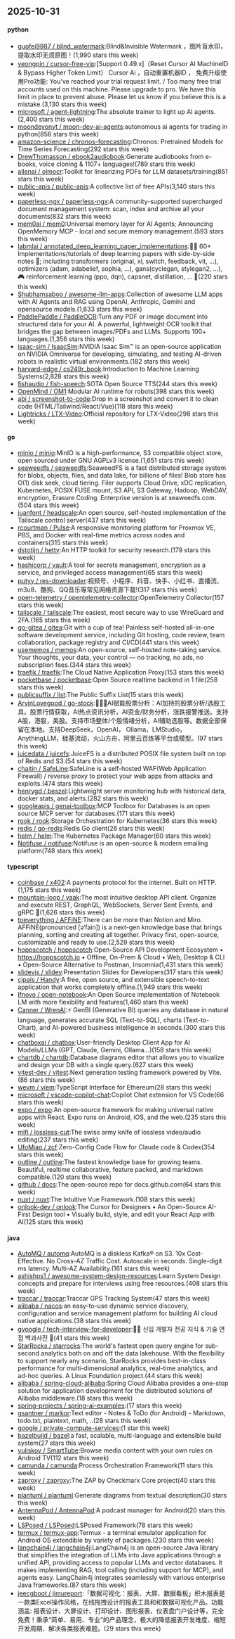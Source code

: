 ## 2025-10-31

#### python
* [guofei9987 / blind_watermark](https://github.com/guofei9987/blind_watermark):Blind&Invisible Watermark ，图片盲水印，提取水印无须原图！(1,990 stars this week)
* [yeongpin / cursor-free-vip](https://github.com/yeongpin/cursor-free-vip):[Support 0.49.x]（Reset Cursor AI MachineID & Bypass Higher Token Limit） Cursor Ai ，自动重置机器ID ， 免费升级使用Pro功能: You've reached your trial request limit. / Too many free trial accounts used on this machine. Please upgrade to pro. We have this limit in place to prevent abuse. Please let us know if you believe this is a mistake.(3,130 stars this week)
* [microsoft / agent-lightning](https://github.com/microsoft/agent-lightning):The absolute trainer to light up AI agents.(2,400 stars this week)
* [moondevonyt / moon-dev-ai-agents](https://github.com/moondevonyt/moon-dev-ai-agents):autonomous ai agents for trading in python(856 stars this week)
* [amazon-science / chronos-forecasting](https://github.com/amazon-science/chronos-forecasting):Chronos: Pretrained Models for Time Series Forecasting(292 stars this week)
* [DrewThomasson / ebook2audiobook](https://github.com/DrewThomasson/ebook2audiobook):Generate audiobooks from e-books, voice cloning & 1107+ languages!(789 stars this week)
* [allenai / olmocr](https://github.com/allenai/olmocr):Toolkit for linearizing PDFs for LLM datasets/training(851 stars this week)
* [public-apis / public-apis](https://github.com/public-apis/public-apis):A collective list of free APIs(3,140 stars this week)
* [paperless-ngx / paperless-ngx](https://github.com/paperless-ngx/paperless-ngx):A community-supported supercharged document management system: scan, index and archive all your documents(832 stars this week)
* [mem0ai / mem0](https://github.com/mem0ai/mem0):Universal memory layer for AI Agents; Announcing OpenMemory MCP - local and secure memory management.(593 stars this week)
* [labmlai / annotated_deep_learning_paper_implementations](https://github.com/labmlai/annotated_deep_learning_paper_implementations):🧑‍🏫 60+ Implementations/tutorials of deep learning papers with side-by-side notes 📝; including transformers (original, xl, switch, feedback, vit, ...), optimizers (adam, adabelief, sophia, ...), gans(cyclegan, stylegan2, ...), 🎮 reinforcement learning (ppo, dqn), capsnet, distillation, ... 🧠(220 stars this week)
* [Shubhamsaboo / awesome-llm-apps](https://github.com/Shubhamsaboo/awesome-llm-apps):Collection of awesome LLM apps with AI Agents and RAG using OpenAI, Anthropic, Gemini and opensource models.(1,633 stars this week)
* [PaddlePaddle / PaddleOCR](https://github.com/PaddlePaddle/PaddleOCR):Turn any PDF or image document into structured data for your AI. A powerful, lightweight OCR toolkit that bridges the gap between images/PDFs and LLMs. Supports 100+ languages.(1,356 stars this week)
* [isaac-sim / IsaacSim](https://github.com/isaac-sim/IsaacSim):NVIDIA Isaac Sim™ is an open-source application on NVIDIA Omniverse for developing, simulating, and testing AI-driven robots in realistic virtual environments.(182 stars this week)
* [harvard-edge / cs249r_book](https://github.com/harvard-edge/cs249r_book):Introduction to Machine Learning Systems(2,828 stars this week)
* [fishaudio / fish-speech](https://github.com/fishaudio/fish-speech):SOTA Open Source TTS(244 stars this week)
* [OpenMind / OM1](https://github.com/OpenMind/OM1):Modular AI runtime for robots(398 stars this week)
* [abi / screenshot-to-code](https://github.com/abi/screenshot-to-code):Drop in a screenshot and convert it to clean code (HTML/Tailwind/React/Vue)(118 stars this week)
* [Lightricks / LTX-Video](https://github.com/Lightricks/LTX-Video):Official repository for LTX-Video(298 stars this week)

#### go
* [minio / minio](https://github.com/minio/minio):MinIO is a high-performance, S3 compatible object store, open sourced under GNU AGPLv3 license.(1,651 stars this week)
* [seaweedfs / seaweedfs](https://github.com/seaweedfs/seaweedfs):SeaweedFS is a fast distributed storage system for blobs, objects, files, and data lake, for billions of files! Blob store has O(1) disk seek, cloud tiering. Filer supports Cloud Drive, xDC replication, Kubernetes, POSIX FUSE mount, S3 API, S3 Gateway, Hadoop, WebDAV, encryption, Erasure Coding. Enterprise version is at seaweedfs.com.(504 stars this week)
* [juanfont / headscale](https://github.com/juanfont/headscale):An open source, self-hosted implementation of the Tailscale control server(437 stars this week)
* [rcourtman / Pulse](https://github.com/rcourtman/Pulse):A responsive monitoring platform for Proxmox VE, PBS, and Docker with real-time metrics across nodes and containers(315 stars this week)
* [dstotijn / hetty](https://github.com/dstotijn/hetty):An HTTP toolkit for security research.(179 stars this week)
* [hashicorp / vault](https://github.com/hashicorp/vault):A tool for secrets management, encryption as a service, and privileged access management(65 stars this week)
* [putyy / res-downloader](https://github.com/putyy/res-downloader):视频号、小程序、抖音、快手、小红书、直播流、m3u8、酷狗、QQ音乐等常见网络资源下载!(317 stars this week)
* [open-telemetry / opentelemetry-collector](https://github.com/open-telemetry/opentelemetry-collector):OpenTelemetry Collector(157 stars this week)
* [tailscale / tailscale](https://github.com/tailscale/tailscale):The easiest, most secure way to use WireGuard and 2FA.(165 stars this week)
* [go-gitea / gitea](https://github.com/go-gitea/gitea):Git with a cup of tea! Painless self-hosted all-in-one software development service, including Git hosting, code review, team collaboration, package registry and CI/CD(441 stars this week)
* [usememos / memos](https://github.com/usememos/memos):An open-source, self-hosted note-taking service. Your thoughts, your data, your control — no tracking, no ads, no subscription fees.(344 stars this week)
* [traefik / traefik](https://github.com/traefik/traefik):The Cloud Native Application Proxy(153 stars this week)
* [pocketbase / pocketbase](https://github.com/pocketbase/pocketbase):Open Source realtime backend in 1 file(258 stars this week)
* [publicsuffix / list](https://github.com/publicsuffix/list):The Public Suffix List(15 stars this week)
* [ArvinLovegood / go-stock](https://github.com/ArvinLovegood/go-stock):🦄🦄🦄AI赋能股票分析：AI加持的股票分析/选股工具。股票行情获取，AI热点资讯分析，AI资金/财务分析，涨跌报警推送。支持A股，港股，美股。支持市场整体/个股情绪分析，AI辅助选股等。数据全部保留在本地。支持DeepSeek，OpenAI， Ollama，LMStudio，AnythingLLM，硅基流动，火山方舟，阿里云百炼等平台或模型。(97 stars this week)
* [juicedata / juicefs](https://github.com/juicedata/juicefs):JuiceFS is a distributed POSIX file system built on top of Redis and S3.(54 stars this week)
* [chaitin / SafeLine](https://github.com/chaitin/SafeLine):SafeLine is a self-hosted WAF(Web Application Firewall) / reverse proxy to protect your web apps from attacks and exploits.(474 stars this week)
* [henrygd / beszel](https://github.com/henrygd/beszel):Lightweight server monitoring hub with historical data, docker stats, and alerts.(282 stars this week)
* [googleapis / genai-toolbox](https://github.com/googleapis/genai-toolbox):MCP Toolbox for Databases is an open source MCP server for databases.(171 stars this week)
* [rook / rook](https://github.com/rook/rook):Storage Orchestration for Kubernetes(36 stars this week)
* [redis / go-redis](https://github.com/redis/go-redis):Redis Go client(26 stars this week)
* [helm / helm](https://github.com/helm/helm):The Kubernetes Package Manager(60 stars this week)
* [Notifuse / notifuse](https://github.com/Notifuse/notifuse):Notifuse is an open-source & modern emailing platform(748 stars this week)

#### typescript
* [coinbase / x402](https://github.com/coinbase/x402):A payments protocol for the internet. Built on HTTP.(1,175 stars this week)
* [mountain-loop / yaak](https://github.com/mountain-loop/yaak):The most intuitive desktop API client. Organize and execute REST, GraphQL, WebSockets, Server Sent Events, and gRPC 🦬(1,626 stars this week)
* [toeverything / AFFiNE](https://github.com/toeverything/AFFiNE):There can be more than Notion and Miro. AFFiNE(pronounced [ə‘fain]) is a next-gen knowledge base that brings planning, sorting and creating all together. Privacy first, open-source, customizable and ready to use.(2,529 stars this week)
* [hoppscotch / hoppscotch](https://github.com/hoppscotch/hoppscotch):Open-Source API Development Ecosystem • https://hoppscotch.io • Offline, On-Prem & Cloud • Web, Desktop & CLI • Open-Source Alternative to Postman, Insomnia(1,431 stars this week)
* [slidevjs / slidev](https://github.com/slidevjs/slidev):Presentation Slides for Developers(317 stars this week)
* [cjpais / Handy](https://github.com/cjpais/Handy):A free, open source, and extensible speech-to-text application that works completely offline.(1,949 stars this week)
* [lfnovo / open-notebook](https://github.com/lfnovo/open-notebook):An Open Source implementation of Notebook LM with more flexibility and features(1,460 stars this week)
* [Canner / WrenAI](https://github.com/Canner/WrenAI):⚡️ GenBI (Generative BI) queries any database in natural language, generates accurate SQL (Text-to-SQL), charts (Text-to-Chart), and AI-powered business intelligence in seconds.(300 stars this week)
* [chatboxai / chatbox](https://github.com/chatboxai/chatbox):User-friendly Desktop Client App for AI Models/LLMs (GPT, Claude, Gemini, Ollama...)(158 stars this week)
* [chartdb / chartdb](https://github.com/chartdb/chartdb):Database diagrams editor that allows you to visualize and design your DB with a single query.(627 stars this week)
* [vitest-dev / vitest](https://github.com/vitest-dev/vitest):Next generation testing framework powered by Vite.(86 stars this week)
* [wevm / viem](https://github.com/wevm/viem):TypeScript Interface for Ethereum(28 stars this week)
* [microsoft / vscode-copilot-chat](https://github.com/microsoft/vscode-copilot-chat):Copilot Chat extension for VS Code(66 stars this week)
* [expo / expo](https://github.com/expo/expo):An open-source framework for making universal native apps with React. Expo runs on Android, iOS, and the web.(235 stars this week)
* [mifi / lossless-cut](https://github.com/mifi/lossless-cut):The swiss army knife of lossless video/audio editing(237 stars this week)
* [UfoMiao / zcf](https://github.com/UfoMiao/zcf):Zero-Config Code Flow for Claude code & Codex(354 stars this week)
* [outline / outline](https://github.com/outline/outline):The fastest knowledge base for growing teams. Beautiful, realtime collaborative, feature packed, and markdown compatible.(120 stars this week)
* [github / docs](https://github.com/github/docs):The open-source repo for docs.github.com(64 stars this week)
* [nuxt / nuxt](https://github.com/nuxt/nuxt):The Intuitive Vue Framework.(108 stars this week)
* [onlook-dev / onlook](https://github.com/onlook-dev/onlook):The Cursor for Designers • An Open-Source AI-First Design tool • Visually build, style, and edit your React App with AI(125 stars this week)

#### java
* [AutoMQ / automq](https://github.com/AutoMQ/automq):AutoMQ is a diskless Kafka® on S3. 10x Cost-Effective. No Cross-AZ Traffic Cost. Autoscale in seconds. Single-digit ms latency. Multi-AZ Availability.(161 stars this week)
* [ashishps1 / awesome-system-design-resources](https://github.com/ashishps1/awesome-system-design-resources):Learn System Design concepts and prepare for interviews using free resources.(408 stars this week)
* [traccar / traccar](https://github.com/traccar/traccar):Traccar GPS Tracking System(47 stars this week)
* [alibaba / nacos](https://github.com/alibaba/nacos):an easy-to-use dynamic service discovery, configuration and service management platform for building AI cloud native applications.(38 stars this week)
* [gyoogle / tech-interview-for-developer](https://github.com/gyoogle/tech-interview-for-developer):👶🏻 신입 개발자 전공 지식 & 기술 면접 백과사전 📖(41 stars this week)
* [StarRocks / starrocks](https://github.com/StarRocks/starrocks):The world's fastest open query engine for sub-second analytics both on and off the data lakehouse. With the flexibility to support nearly any scenario, StarRocks provides best-in-class performance for multi-dimensional analytics, real-time analytics, and ad-hoc queries. A Linux Foundation project.(44 stars this week)
* [alibaba / spring-cloud-alibaba](https://github.com/alibaba/spring-cloud-alibaba):Spring Cloud Alibaba provides a one-stop solution for application development for the distributed solutions of Alibaba middleware.(18 stars this week)
* [spring-projects / spring-ai-examples](https://github.com/spring-projects/spring-ai-examples):(17 stars this week)
* [gsantner / markor](https://github.com/gsantner/markor):Text editor - Notes & ToDo (for Android) - Markdown, todo.txt, plaintext, math, ..(28 stars this week)
* [google / private-compute-services](https://github.com/google/private-compute-services):(1 star this week)
* [bazelbuild / bazel](https://github.com/bazelbuild/bazel):a fast, scalable, multi-language and extensible build system(27 stars this week)
* [yuliskov / SmartTube](https://github.com/yuliskov/SmartTube):Browse media content with your own rules on Android TV(112 stars this week)
* [camunda / camunda](https://github.com/camunda/camunda):Process Orchestration Framework(11 stars this week)
* [zaproxy / zaproxy](https://github.com/zaproxy/zaproxy):The ZAP by Checkmarx Core project(40 stars this week)
* [plantuml / plantuml](https://github.com/plantuml/plantuml):Generate diagrams from textual description(30 stars this week)
* [AntennaPod / AntennaPod](https://github.com/AntennaPod/AntennaPod):A podcast manager for Android(20 stars this week)
* [LSPosed / LSPosed](https://github.com/LSPosed/LSPosed):LSPosed Framework(78 stars this week)
* [termux / termux-app](https://github.com/termux/termux-app):Termux - a terminal emulator application for Android OS extendible by variety of packages.(230 stars this week)
* [langchain4j / langchain4j](https://github.com/langchain4j/langchain4j):LangChain4j is an open-source Java library that simplifies the integration of LLMs into Java applications through a unified API, providing access to popular LLMs and vector databases. It makes implementing RAG, tool calling (including support for MCP), and agents easy. LangChain4j integrates seamlessly with various enterprise Java frameworks.(87 stars this week)
* [jeecgboot / jimureport](https://github.com/jeecgboot/jimureport):「数据可视化：报表、大屏、数据看板」积木报表是一款类Excel操作风格，在线拖拽设计的报表工具和和数据可视化产品。功能涵盖: 报表设计、大屏设计、打印设计、图形报表、仪表盘门户设计等，完全免费！秉承“简单、易用、专业”的产品理念，极大的降低报表开发难度、缩短开发周期、解决各类报表难题。(29 stars this week)
